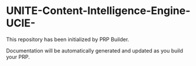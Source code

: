 # UNITE-Content-Intelligence-Engine-UCIE-

This repository has been initialized by PRP Builder.

Documentation will be automatically generated and updated as you build your PRP.
